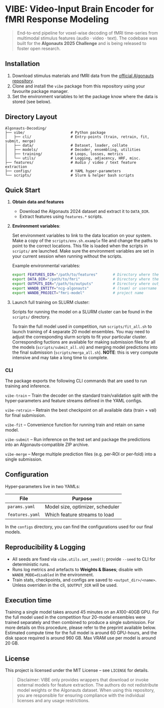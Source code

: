 # VIBE: Video‑Input Brain Encoder for fMRI Response Modeling

> End-to-end pipeline for voxel-wise decoding of fMRI time-series from multimodal stimulus features (audio · video · text).
> The codebase was built for the **Algonauts 2025 Challenge** and is being released to foster open research.

## Installation

1. Download stimulus materials and fMRI data from the [official Algonauts repository](https://algonautsproject.com/braindata.html).
2. Clone and install the `vibe` package from this repository using your favourite package manager.
3. Set the environment variables to let the package know where the data is stored (see below).

## Directory Layout

```
Algonauts-Decoding/
├── vibe/                     # Python package
│   ├── cli/                  # Entry‑points (train, retrain, fit, submit, merge)
│   ├── data/                 # Dataset, loader, collate
│   ├── models/               # Decoder, ensembling, utilities
│   ├── training/             # Loops, losses, metrics
│   └── utils/                # Logging, adjacency, HRF, misc.
├── features/                 # Audio / video / text feature extraction
├── configs/                  # YAML hyper‑parameters
└── scripts/                  # Slurm & helper bash scripts
```

## Quick Start

1. **Obtain data and features**

   * Download the Algonauts 2024 dataset and extract it to `DATA_DIR`.
   * Extract features using `features.*` scripts.

2. **Environment variables**:

   Set environment variables to link to the data location on your system. Make a copy of the `scripts/env.sh.example` file and change the paths to point to the correct locations. This file is loaded when the scripts in `scripts/` are launched. Make sure the environment variables are set in your current session when running without the scripts.

   Example environmental variables:
   ```bash
   export FEATURES_DIR="/path/to/features"       # Directory where the features are saved/stored
   export DATA_DIR="/path/to/fmri"               # Directory where the fMRI data is stored
   export OUTPUTS_DIR="/path/to/outputs"         # Directory where outputs (checkpoints, submission-files, etc.) will be saved
   export WANDB_ENTITY="ncg-algonauts"           # (team) or username that owns the project
   export WANDB_PROJECT="fmri-model"             # project name
   ```

3. Launch full training on SLURM cluster:

   Scripts for running the model on a SLURM cluster can be found in the `scripts/` directory.
  
   To train the full model used in competition, run `scripts/fit_all.sh` to launch training of 4 separate 20 model ensembles. You may need to adjust the corresponding slurm scripts to fit your particular cluster.
   Corresponding fuctions are available for making submission files for all the models (`scripts/submit_all.sh`) and merging model predictions into the final submission (`scripts/merga_all.sh`). **NOTE**: this is very compute intensive and may take a long time to complete.

### CLI

The package exports the following CLI commands that are used to run training and inference.

`vibe-train` – Train the decoder on the standard train/validation split with the hyper‑parameters and feature streams defined in the YAML configs.

`vibe-retrain` – Retrain the best checkpoint on all available data (train + val) for final submission.

`vibe-fit` – Convenience function for running train and retain on same model.

`vibe-submit` – Run inference on the test set and package the predictions into an Algonauts‑compatible ZIP archive.

`vibe-merge` – Merge multiple prediction files (e.g. per‑ROI or per‑fold) into a single submission.

## Configuration

Hyper‑parameters live in two YAMLs:

| File                    | Purpose                          |
| ----------------------- | -------------------------------- |
| `params.yaml`           | Model size, optimizer, scheduler |
| `features.yaml`         | Which feature streams to load    |

In the `configs` directory, you can find the configurations used for our final models.

## Reproducibility & Logging

* All seeds are fixed via `vibe.utils.set_seed()`; provide `--seed` to CLI for deterministic runs.
* Runs log metrics and artefacts to **Weights & Biases**; disable with `WANDB_MODE=disabled` in the environment.
* Train stats, checkpoints, and configs are saved to `<output_dir>/<name>`. Unless overriden in the cli, `$OUTPUT_DIR` will be used.

## Execution time

Training a single model takes around 45 minutes on an A100-40GB GPU. For the full model used in the competition four 20-model ensembles were trained separately and then combined to produce a single submission. For more details on this procedure, please refer to the preprint available below. Estimated compute time for the full model is around 60 GPU-hours, and the disk space required is around 960 GB. Max VRAM use per model is around 20 GB.

## License

This project is licensed under the MIT License – see `LICENSE` for details.

> Disclaimer: VIBE only provides wrappers that download or invoke external models for feature extraction. The authors do not redistribute model weights or the Algonauts dataset. When using this repository, you are responsible for ensuring compliance with the individual licenses and any usage restrictions.
